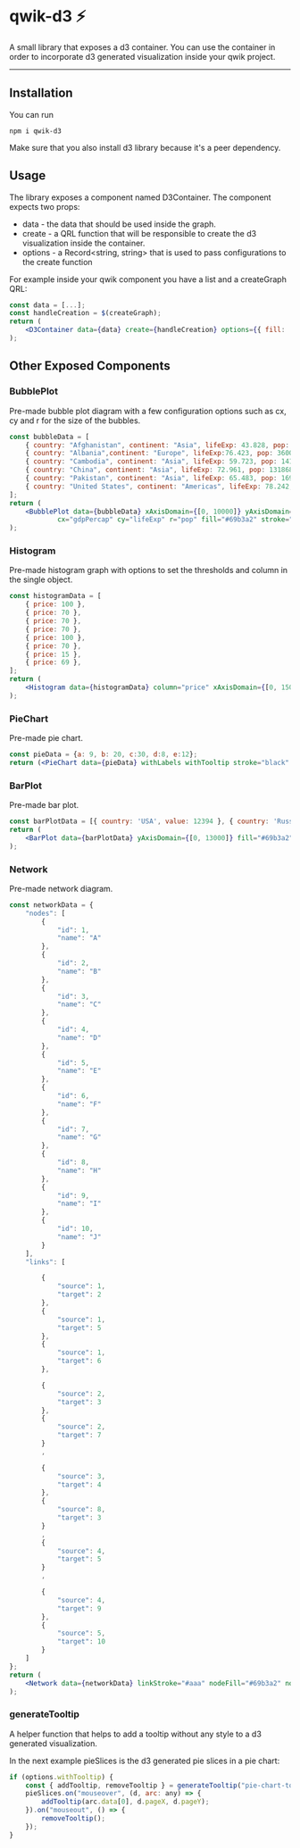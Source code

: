 # qwik-d3 ⚡️

A small library that exposes a d3 container. You can use the container in order to incorporate d3 generated visualization inside your qwik project.

---

## Installation

You can run 
```
npm i qwik-d3 
```
Make sure that you also install d3 library because it's a peer dependency.

## Usage

The library exposes a component named D3Container.
The component expects two props:
- data - the data that should be used inside the graph. 
- create - a QRL function that will be responsible to create the d3 visualization inside the container.
- options - a Record<string, string> that is used to pass configurations to the create function

For example inside your qwik component you have a list and a createGraph QRL:

```jsx
const data = [...];
const handleCreation = $(createGraph);
return (
    <D3Container data={data} create={handleCreation} options={{ fill: 'black' }} />
);
```

## Other Exposed Components
### BubblePlot 
Pre-made bubble plot diagram with a few configuration options such as cx, cy and r for the size of the bubbles.
```jsx
const bubbleData = [
    { country: "Afghanistan", continent: "Asia", lifeExp: 43.828, pop: 31889923, gdpPercap: 974.5803384 },
    { country: "Albania",continent: "Europe", lifeExp:76.423, pop: 3600523, gdpPercap: 5937.029526 },
    { country: "Cambodia", continent: "Asia", lifeExp: 59.723, pop: 14131858, gdpPercap: 1713.778686 },
    { country: "China", continent: "Asia", lifeExp: 72.961, pop: 1318683096, gdpPercap: 4959.114854 },
    { country: "Pakistan", continent: "Asia", lifeExp: 65.483, pop: 169270617, gdpPercap: 2605.94758 },
    { country: "United States", continent: "Americas", lifeExp: 78.242, pop: 301139947, gdpPercap: 42951.65309 }
];
return (
    <BubblePlot data={bubbleData} xAxisDomain={[0, 10000]} yAxisDomain={[0, 90]} zAxisDomain={[0, 1310000000]}
            cx="gdpPercap" cy="lifeExp" r="pop" fill="#69b3a2" stroke="black" opacity={0.7} />
);
```
### Histogram
Pre-made histogram graph with options to set the thresholds and column in the single object.
```jsx
const histogramData = [
    { price: 100 },
    { price: 70 },
    { price: 70 },
    { price: 70 },
    { price: 100 },
    { price: 70 },
    { price: 15 },
    { price: 69 },
];
return (
    <Histogram data={histogramData} column="price" xAxisDomain={[0, 150]} fill="#69b3a2" thresholds={70} />
);
```
### PieChart
Pre-made pie chart. 
```jsx
const pieData = {a: 9, b: 20, c:30, d:8, e:12}; 
return (<PieChart data={pieData} withLabels withTooltip stroke="black" opacity={0.7} />);
```
### BarPlot
Pre-made bar plot.
```jsx
const barPlotData = [{ country: 'USA', value: 12394 }, { country: 'Russia', value: 6148 }, { country: 'UK', value: 1214 }];
return (
    <BarPlot data={barPlotData} yAxisDomain={[0, 13000]} fill="#69b3a2" xAxis="country" />
);
```
### Network
Pre-made network diagram.
```jsx
const networkData = {
    "nodes": [
        {
            "id": 1,
            "name": "A"
        },
        {
            "id": 2,
            "name": "B"
        },
        {
            "id": 3,
            "name": "C"
        },
        {
            "id": 4,
            "name": "D"
        },
        {
            "id": 5,
            "name": "E"
        },
        {
            "id": 6,
            "name": "F"
        },
        {
            "id": 7,
            "name": "G"
        },
        {
            "id": 8,
            "name": "H"
        },
        {
            "id": 9,
            "name": "I"
        },
        {
            "id": 10,
            "name": "J"
        }
    ],
    "links": [

        {
            "source": 1,
            "target": 2
        },
        {
            "source": 1,
            "target": 5
        },
        {
            "source": 1,
            "target": 6
        },

        {
            "source": 2,
            "target": 3
        },
        {
            "source": 2,
            "target": 7
        }
        ,

        {
            "source": 3,
            "target": 4
        },
        {
            "source": 8,
            "target": 3
        }
        ,
        {
            "source": 4,
            "target": 5
        }
        ,

        {
            "source": 4,
            "target": 9
        },
        {
            "source": 5,
            "target": 10
        }
    ]
};
return (
    <Network data={networkData} linkStroke="#aaa" nodeFill="#69b3a2" nodeR={20} />
);
```
### generateTooltip 
A helper function that helps to add a tooltip without any style to a d3 generated visualization.

In the next example pieSlices is the d3 generated pie slices in a pie chart: 
```javascript
if (options.withTooltip) {
    const { addTooltip, removeTooltip } = generateTooltip("pie-chart-tooltip", "tooltip");
    pieSlices.on("mouseover", (d, arc: any) => {
        addTooltip(arc.data[0], d.pageX, d.pageY);
    }).on("mouseout", () => {
        removeTooltip();
    });
}
```